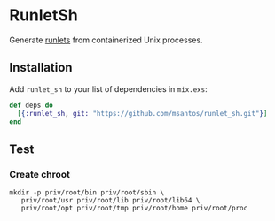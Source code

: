 # RunletSh

Generate [runlets](https://github.com/msantos/runlet) from containerized
Unix processes.

## Installation

Add `runlet_sh` to your list of dependencies in `mix.exs`:

```elixir
def deps do
  [{:runlet_sh, git: "https://github.com/msantos/runlet_sh.git"}]
end
```

## Test

### Create chroot

```
mkdir -p priv/root/bin priv/root/sbin \
   priv/root/usr priv/root/lib priv/root/lib64 \
   priv/root/opt priv/root/tmp priv/root/home priv/root/proc
```
